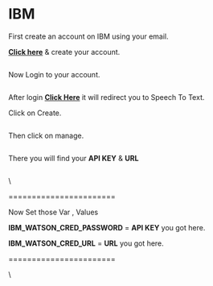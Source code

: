 # IBM

First create an account on IBM using your email.

[**Click here**](https://cloud.ibm.com/registration?target=%2Fdocs%2Fspeech-to-text%2Fgetting-started.html) & create your account.

<figure><img src="https://telegra.ph/file/6568a77b98f4cd4b59b47.jpg" alt=""><figcaption></figcaption></figure>

Now Login to your account.

<figure><img src="https://telegra.ph/file/a8d19717a621f182ffb6d.jpg" alt=""><figcaption></figcaption></figure>

After login [**Click Here**](https://cloud.ibm.com/catalog/services/speech-to-text) it will redirect you to Speech To Text.

Click on Create.

<figure><img src="https://telegra.ph/file/055c9927f923e46c4c4e7.jpg" alt=""><figcaption></figcaption></figure>

Then click on manage.

<figure><img src="https://telegra.ph/file/58dea00e006d57b261b43.jpg" alt=""><figcaption></figcaption></figure>

There you will find your **API KEY** & **URL**

<figure><img src="https://telegra.ph/file/bc24ecd8f8b9818ced4d0.jpg" alt=""><figcaption></figcaption></figure>

\


\=======================

Now Set those Var , Values

**IBM\_WATSON\_CRED\_PASSWORD** = **API KEY** you got here.

**IBM\_WATSON\_CRED\_URL** = **URL** you got here.

\=======================

\
